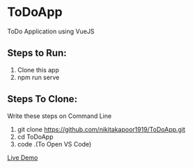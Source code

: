 # ToDoApp
ToDo Application using VueJS

## Steps to Run:
1. Clone this app
2. npm run serve


## Steps To Clone:
Write these steps on Command Line
1. git clone https://github.com/nikitakapoor1919/ToDoApp.git
2. cd ToDoApp
3. code .(To Open VS Code)


<a href="https://to-do-list-vuejs.netlify.app/">Live Demo</a>
